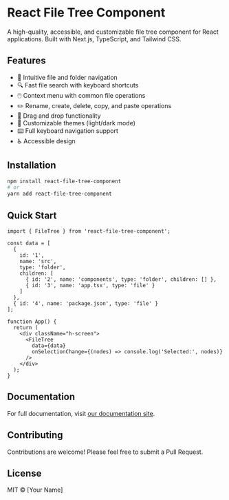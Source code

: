 # React File Tree Component

A high-quality, accessible, and customizable file tree component for React applications. Built with Next.js, TypeScript, and Tailwind CSS.

## Features

- 📁 Intuitive file and folder navigation
- 🔍 Fast file search with keyboard shortcuts
- 🖱️ Context menu with common file operations
- ✏️ Rename, create, delete, copy, and paste operations
- 🔄 Drag and drop functionality
- 🎨 Customizable themes (light/dark mode)
- ⌨️ Full keyboard navigation support
- ♿ Accessible design

## Installation

```bash
npm install react-file-tree-component
# or
yarn add react-file-tree-component
```

## Quick Start

```tsx
import { FileTree } from 'react-file-tree-component';

const data = [
  {
    id: '1',
    name: 'src',
    type: 'folder',
    children: [
      { id: '2', name: 'components', type: 'folder', children: [] },
      { id: '3', name: 'app.tsx', type: 'file' }
    ]
  },
  { id: '4', name: 'package.json', type: 'file' }
];

function App() {
  return (
    <div className="h-screen">
      <FileTree 
        data={data}
        onSelectionChange={(nodes) => console.log('Selected:', nodes)}
      />
    </div>
  );
}
```

## Documentation

For full documentation, visit [our documentation site](https://example.com/docs).

## Contributing

Contributions are welcome! Please feel free to submit a Pull Request.

## License

MIT © [Your Name] 